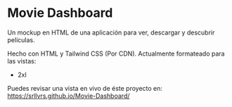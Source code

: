 # Movie Dashboard
Un mockup en HTML de una aplicación para ver, descargar y descubrir películas.

Hecho con HTML y Tailwind CSS (Por CDN).
Actualmente formateado para las vistas:
- 2xl

Puedes revisar una vista en vivo de éste proyecto en:
https://srllvrs.github.io/Movie-Dashboard/
